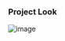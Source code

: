 ### Project Look

![image](https://github.com/user-attachments/assets/1536617a-ffe6-42cc-bb4c-29fa2b444c5e)
